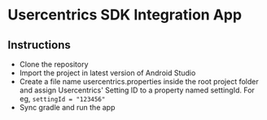 
# Usercentrics SDK Integration App


## Instructions

 - Clone the repository
 - Import the project in latest version of Android Studio
 - Create a file name usercentrics.properties inside the root project folder and assign Usercentrics' Setting ID to a property named settingId. For eg,  `settingId = "123456"`   
 - Sync gradle  and run the app

